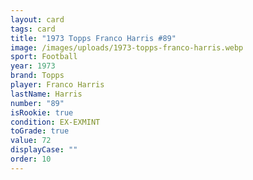 ```yaml
---
layout: card
tags: card
title: "1973 Topps Franco Harris #89"
image: /images/uploads/1973-topps-franco-harris.webp
sport: Football
year: 1973
brand: Topps
player: Franco Harris
lastName: Harris
number: "89"
isRookie: true
condition: EX-EXMINT
toGrade: true
value: 72
displayCase: ""
order: 10
---
```

